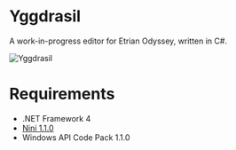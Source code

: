 Yggdrasil
=========

A work-in-progress editor for Etrian Odyssey, written in C#.

![Yggdrasil](http://i.imgur.com/xpMygJ3.png)

Requirements
============

* .NET Framework 4
* [Nini 1.1.0](http://nini.sourceforge.net/)
* Windows API Code Pack 1.1.0
